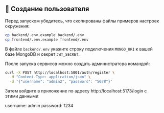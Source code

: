 ## 👤 Создание пользователя

Перед запуском убедитесь, что скопированы файлы примеров настроек окружения:

```bash
cp backend/.env.example backend/.env
cp frontend/.env.example frontend/.env
```

В файле `backend/.env` укажите строку подключения `MONGO_URI` к вашей базе MongoDB и секрет `JWT_SECRET`.

После запуска сервисов можно создать администратора командой:

```bash
curl -X POST http://localhost:5001/auth/register \
  -H "Content-Type: application/json" \
  -d '{"username": "admin2", "password": "5678"}'
```

Затем войдите в приложение по адресу http://localhost:5173/login с этими данными:

username: admin
password: 1234
